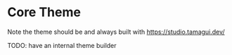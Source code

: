 # Core Theme

Note the theme should be and always built with https://studio.tamagui.dev/

TODO: have an internal theme builder

